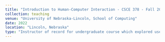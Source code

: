```yaml
---
title: "Introduction to Human-Computer Interaction - CSCE 378 - Fall 2022"
collection: teaching
venue: "University of Nebraska-Lincoln, School of Computing"
date: 2022
location: "Lincoln, Nebraska"
type: "Instructor of record for undergraduate course which explored user experience design. Students mainly comprised of Software Engineering and Computer Science majors. Within the Fall of 2022 there were 66 students."
---
```

